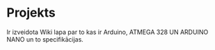# Projekts
Ir izveidota Wiki lapa par to kas ir Arduino, ATMEGA 328 UN ARDUINO NANO un to specifikācijas.
